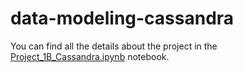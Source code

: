 # data-modeling-cassandra
You can find all the details about the project in the [Project_1B_Cassandra.ipynb](./Project_1B_Cassandra.ipynb) notebook.
